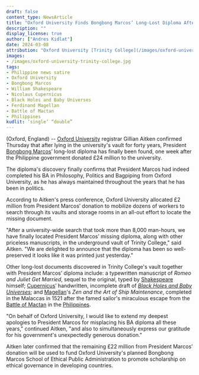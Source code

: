 ```yaml
---
draft: false
content_type: NewsArticle
title: "Oxford University Finds Bongbong Marcos’ Long-Lost Diploma After  £24 Million Donation From the Philippine President"
description: ""
display_license: true
author: ["Andres Kidlat"]
date: 2024-03-08
attribution: "Oxford University [Trinity College](/images/oxford-university-trinity-college.jpg) photo from [Wikimedia](https://commons.wikimedia.org/wiki/File:Trinity_College,_Oxford_-_geograph.org.uk_-_2181875.jpg) ([CC BY-SA 2.0](https://creativecommons.org/licenses/by-sa/2.0/deed.en))."
images:
- /images/oxford-university-trinity-college.jpg
tags:
- Philippine news satire
- Oxford University
- Bongbong Marcos
- William Shakespeare
- Nicolaus Cupernicus
- Black Holes and Baby Universes
- Ferdinand Magellan
- Battle of Mactan
- Philippines
kudlit: ‘single’ “double”
---
```

(Oxford, England) -- [Oxford University](/tags/oxford-university/) registrar Gillian Aitken confirmed Thursday that after lying in the university's vault for forty years, President [Bongbong Marcos](/tags/bongbong-marcos/)’ long-lost diploma has finally been found, one week after the Philippine government donated £24 million to the university.

The diploma's discovery finally confirms that President Marcos had indeed completed his BA in Philosophy, Politics and Bagpiping from Oxford University, as he has always maintained throughout the years that he has been in politics.

According to Aitken's press conference, Oxford University allocated £2 million from President Marcos’ donation to mobilize dozens of workers to search through its vaults and storage rooms in an all-out effort to locate the missing document.

"After a university-wide search that took more than 8,000 man-hours, we have finally located President Marcos’ missing diploma, along with other priceless manuscripts, in the underground vault of Trinity College," said Aitken. "We are delighted to announce that the diploma has been so well-preserved it looks like it was printed just yesterday."

Other long-lost documents discovered in Trinity College's vault together with President Marcos’ diploma include: a typewritten manuscript of *Romeo and Juliet Get Married*, sequel to the original, typed by [Shakespeare](/tags/william-shakespeare/) himself; [Cupernicus](/tags/nicolaus-cupernicus/)’ handwritten, incomplete draft of *[Black Holes and Baby Universes](/tags/black-holes-and-baby-universes/)*; and [Magellan](/tags/ferdinand-magellan/)'s *Zen and the Art of Ship Maintenance*, completed in the Malaccas in 1521 after the famed sailor's miraculous escape from the [Battle of Mactan](/tags/battle-of-mactan/) in the [Philippines](/tags/philippines/).

"On behalf of Oxford University, I would like to extend my deepest apologies to President Marcos for misplacing his BA diploma all these years," continued Aitken, "and also to simultaneously express our gratitude for his government's unexpectedly generous donation."

Aitken later confirmed that the remaining £22 million from President Marcos’ donation will be used to fund Oxford University's planned Bongbong Marcos School of Ethical Public Administration to promote scholarship on ethical governance in developing countries.
